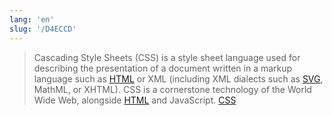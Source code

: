 ```yaml
---
lang: 'en'
slug: '/D4ECCD'
---
```


> Cascading Style Sheets (CSS) is a style sheet language used for describing the presentation of a document written in a markup language such as [HTML](./../.././docs/pages/HTML.md) or XML (including XML dialects such as [SVG](./../.././docs/pages/SVG.md), MathML, or XHTML). CSS is a cornerstone technology of the World Wide Web, alongside [HTML](./../.././docs/pages/HTML.md) and JavaScript. [CSS](https://en.wikipedia.org/wiki/CSS)

<head>
  <html lang="en-US"/>
</head>
